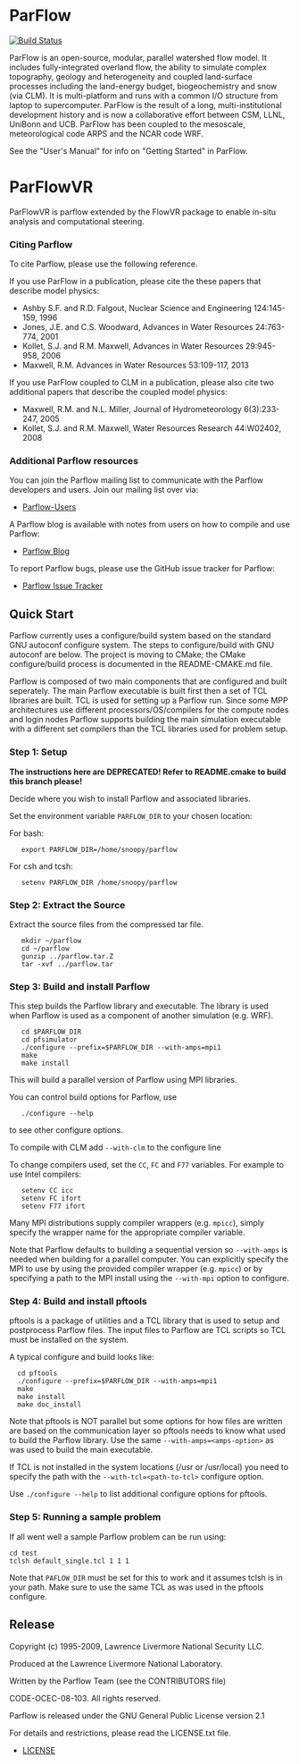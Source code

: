 # ParFlow

[![Build Status](https://travis-ci.org/parflow/parflow.svg?branch=master)](https://travis-ci.org/parflow/parflow)

ParFlow is an open-source, modular, parallel watershed flow model. It
includes fully-integrated overland flow, the ability to simulate
complex topography, geology and heterogeneity and coupled land-surface
processes including the land-energy budget, biogeochemistry and snow
(via CLM). It is multi-platform and runs with a common I/O structure
from laptop to supercomputer. ParFlow is the result of a long,
multi-institutional development history and is now a collaborative
effort between CSM, LLNL, UniBonn and UCB. ParFlow has been coupled to
the mesoscale, meteorological code ARPS and the NCAR code WRF.

See the "User's Manual" for info on "Getting Started" in ParFlow.

# ParFlowVR
ParFlowVR is parflow extended by the FlowVR package to enable in-situ analysis and
computational steering.

### Citing Parflow

To cite Parflow, please use the following reference.

If you use ParFlow in a publication, please cite the these papers that describe model physics:

* Ashby S.F. and R.D. Falgout, Nuclear Science and Engineering 124:145-159, 1996
* Jones, J.E. and C.S. Woodward, Advances in Water Resources 24:763-774, 2001
* Kollet, S.J. and R.M. Maxwell, Advances in Water Resources 29:945-958, 2006
* Maxwell, R.M. Advances in Water Resources 53:109-117, 2013

If you use ParFlow coupled to CLM in a publication, please also cite
two additional papers that describe the coupled model physics:

* Maxwell, R.M. and N.L. Miller, Journal of Hydrometeorology 6(3):233-247, 2005
* Kollet, S.J. and R.M. Maxwell, Water Resources Research 44:W02402, 2008

### Additional Parflow resources

You can join the Parflow mailing list to communicate with the Parflow
developers and users.  Join our mailing list over via:
- [Parflow-Users](https://mailman.mines.edu/mailman/listinfo/parflow-users)

A Parflow blog is available with notes from users on how to compile and use Parflow:
- [Parflow Blog](http://parflow.blogspot.com/)

To report Parflow bugs, please use the GitHub issue tracker for Parflow:
- [Parflow Issue Tracker](https://github.com/parflow/parflow/issues)

## Quick Start

Parflow currently uses a configure/build system based on the standard
GNU autoconf configure system.  The steps to configure/build with GNU
autoconf are below.  The project is moving to CMake; the CMake
configure/build process is documented in the README-CMAKE.md file.

Parflow is composed of two main components that are configured and
built seperately.  The main Parflow executable is built first then a
set of TCL libraries are built.  TCL is used for setting up a Parflow
run.  Since some MPP architectures use different
processors/OS/compilers for the compute nodes and login nodes Parflow
supports building the main simulation executable with a different set
compilers than the TCL libraries used for problem setup.

### Step 1: Setup

**The instructions here are DEPRECATED! Refer to README.cmake to build this branch please!**

Decide where you wish to install Parflow and associated libraries.

Set the environment variable `PARFLOW_DIR` to your chosen location:

For bash:

```shell
   export PARFLOW_DIR=/home/snoopy/parflow
```

For csh and tcsh:

```shell
   setenv PARFLOW_DIR /home/snoopy/parflow
```

### Step 2: Extract the Source

Extract the source files from the compressed tar file.

```shell
   mkdir ~/parflow
   cd ~/parflow
   gunzip ../parflow.tar.Z
   tar -xvf ../parflow.tar
```


### Step 3: Build and install Parflow

This step builds the Parflow library and executable.  The library is
used when Parflow is used as a component of another simulation
(e.g. WRF).

```shell
   cd $PARFLOW_DIR
   cd pfsimulator
   ./configure --prefix=$PARFLOW_DIR --with-amps=mpi1
   make
   make install
```

This will build a parallel version of Parflow using MPI libraries.

You can control build options for Parflow, use

```shell
   ./configure --help
```

to see other configure options.

To compile with CLM add `--with-clm` to the configure line

To change compilers used, set the `CC`, `FC` and `F77` variables. For example to use Intel compilers:

```shell
   setenv CC icc
   setenv FC ifort
   setenv F77 ifort
```

Many MPI distributions supply compiler wrappers (e.g. `mpicc`), simply
specify the wrapper name for the appropriate compiler variable.

Note that Parflow defaults to building a sequential version so
`--with-amps` is needed when building for a parallel computer.  You
can explicitly specify the MPI to use by using the provided compiler
wrapper (e.g. `mpicc`) or by specifying a path to the MPI install using
the `--with-mpi` option to configure.


### Step 4: Build and install pftools

pftools is a package of utilities and a TCL library that is used to
setup and postprocess Parflow files.  The input files to Parflow are
TCL scripts so TCL must be installed on the system.

A typical configure and build looks like:

```shell
  cd pftools
  ./configure --prefix=$PARFLOW_DIR --with-amps=mpi1
  make
  make install
  make doc_install
```

Note that pftools is NOT parallel but some options for how files are
written are based on the communication layer so pftools needs to know
what used to build the Parflow library.  Use the same
`--with-amps=<amps-option>` as was used to build the main executable.

If TCL is not installed in the system locations (/usr or /usr/local)
you need to specify the path with the `--with-tcl=<path-to-tcl>` configure
option.

Use `./configure --help` to list additional configure options for pftools.


### Step 5: Running a sample problem

If all went well a sample Parflow problem can be run using:

```shell
cd test
tclsh default_single.tcl 1 1 1
```

Note that `PAFLOW_DIR` must be set for this to work and it assumes
tclsh is in your path.  Make sure to use the same TCL as was used in
the pftools configure.


## Release

Copyright (c) 1995-2009, Lawrence Livermore National Security LLC.

Produced at the Lawrence Livermore National Laboratory.

Written by the Parflow Team (see the CONTRIBUTORS file)

CODE-OCEC-08-103. All rights reserved.

Parflow is released under the GNU General Public License version 2.1

For details and restrictions, please read the LICENSE.txt file.
- [LICENSE](./LICENSE.txt)
